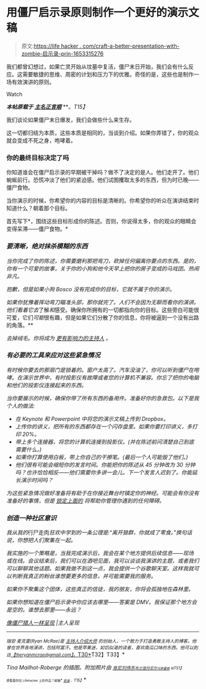 # 用僵尸启示录原则制作一个更好的演示文稿

> 原文:[https://life hacker . com/craft-a-better-presentation-with-zombie-启示录-prin-1653315276](https://lifehacker.com/craft-a-better-presentation-with-zombie-apocalypse-prin-1653315276)

我们都曾幻想过，如果亡灵开始从坟墓中复活，僵尸末日开始，我们会有什么反应。这需要敏捷的思维、周密的计划和压力下的优雅。奇怪的是，这些也是制作一场有效演讲的原则。

Watch

***本帖原载于*** [***主名正言顺***](http://www.masterpresenting.com/2014/10/29/stopping-zombie-presenting/) ***。*T15】**

我们谈论如果僵尸末日爆发，我们会做些什么来生存。

这一切都归结为本质，这些本质是相同的，当谈到介绍。如果你弄错了，你的观众就会变成不死之身，咆哮着。

### 你的最终目标决定了吗

你知道谁会在僵尸启示录的早期被干掉吗？做不了决定的是人。他们走开了。他们蜿蜒前行。恐慌冲淡了他们的紧迫感。他们试图攫取太多的东西，但为时已晚——僵尸食物。

当你演示的时候，你希望你的内容的目标是清晰的。你希望你的听众在演讲结束时知道什么？朝着那个目标。

首先写下*，围绕这些目标形成你的陈述。否则，你说得太多，你的观众的眼睛会变得呆滞——僵尸食物。*

### *要清晰，绝对抹杀模糊的东西*

*当你完成了你的陈述，你需要磨利那把弯刀，砍掉任何偏离你要点的东西。是的，你有一个可爱的故事，关于你的小狗和他今天早上把你的房子变成的马戏团。*热闹非凡。**

*抱歉，但是如果小狗 Bosco 没有完成你的目标，它就不属于你的演示。*

*如果你犹豫着挥动弯刀瞄准头部，那你就完了。人们不会因为无聊而看你的演讲。他们看着它去*了解*和*感受。确保你所拥有的一切都指向你的目标。这些旁白可能很可爱，它们*可能*很有趣，但是如果它们分散了你的信息，你将被逼到一个没有出路的角落。**

*去掉绒毛。你将成为 [更有影响力的主持人](https://lifehacker.com/how-to-create-presentations-that-dont-suck-5810271) 。*

### *有必要的工具来应对这些紧急情况*

*有时候你要去的那扇门是锁着的。窗户太高了。汽车没油了，你可以听到僵尸在咆哮。在演示世界中，有时投影仪有故障或者您的计算机不兼容。你忘了把你的电脑和他们的投影仪连接起来的东西。*

*当你要展示的时候，确保你带了所有东西的备用件。准备好你的急救包。以下是我个人的做法:*

*   *在 Keynote 和 Powerpoint 中将您的演示文稿上传到 Dropbox。*
*   *上传你的讲义，把所有的东西都存在一个闪存盘里。如果你要打印讲义，多打印 20%。*
*   *带上多个连接器，将您的计算机连接到投影仪。(并在陈述前问清楚自己到底需要什么。)*
*   *如果你打算使用白板，带上你自己的干擦笔。(最后一个人可能毁了他们。)*
*   *他们很有可能会缩短你的发言时间。你能把你的陈述从 45 分钟改为 30 分钟吗？也许恰恰相反——他们需要你多讲一会儿。下一个发言人迟到了。你能延长演示时间吗？*

*为这些紧急情况做好准备将有助于在你接近舞台时镇定你的神经。可能会有你没有准备好的事情，但是 [锁定上面的](https://lifehacker.com/how-can-i-make-my-powerpoint-presentations-amazing-507552122) 将帮助你管理你遇到的任何障碍。*

### *创造一种社区意识*

*我从我的*行尸走肉*狂欢中学到的一条公理是:“离开狼群，你就成了零食。”换句话说，你想把人们聚集在一起。*

*我实施的一个策略是，当我完成演示后，我会在某个地方提供后续信息——现场或在线。会议结束后，我们可以在酒吧见面，我可以谈谈我演讲的主题，或者我们可以聊聊其他话题。如果我做不到这一点，我会提供一个谷歌聊天室。这样我就可以判断我真正的粉丝谁想要更多的信息，并可能需要我的服务。*

*如果你不聚集这个团体，这些真正的信徒，我的朋友，你将会孤独地在森林里。*

*如果你想知道在僵尸启示录中你应该去哪里——答案是 DMV。我保证那个地方会是空的。谁想去那里——永远？*

*[像僵尸猎人一样呈现](http://www.masterpresenting.com/2014/10/29/stopping-zombie-presenting/) |主人呈现*

* * *

*<small>*瑞安·麦克雷(Ryan McRae)是*</small> [<small>*主持人介绍大师*</small>](http://masterpresenting.com) *<small>的创始人，一个致力于打造勇敢主持人的博客。他曾在世界各地演讲，包括阿富汗。他是苹果迷，如饥似渴的读者，喜欢南瓜口味的东西。他可以到达</small>*[<u>*<small>【theryanmcrae@gmail.com】</small>*</u>](mailto:theryanmcrae@gmail.com)<u>*<small>。</small>T30*</u>T32】T33】*

*Tina Mailhot-Roberge 的插图。附加照片由 [*<small>肯尼刘伟东</small>*](https://www.flickr.com/photos/kwl/4786369715)*<small></small>*<small>[*<small>布兰登丹尼尔</small>*](https://www.flickr.com/photos/bdu/5426548970)*<small></small>*<small>[*<small>马修霍根</small>*](https://www.flickr.com/photos/mhogan35/6004524648) *<small>和</small>T51】*</small></small>*

*<small><small>*<small>想看看你在 Lifehacker 上的作品？邮箱</small>* [*<small>安迪</small>*](mailto:andy@lifehacker.com) *<small>。</small>T15】*</small></small>*

*<small><small></small></small>*